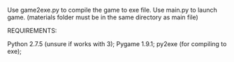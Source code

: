 Use game2exe.py to compile the game to exe file.
Use main.py to launch game. (materials folder must be in the same directory as main file)

REQUIREMENTS:

Python 2.7.5 (unsure if works with 3);
Pygame 1.9.1;
py2exe (for compiling to exe);